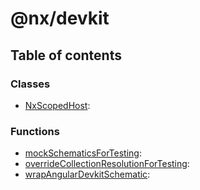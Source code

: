# @nx/devkit

## Table of contents

### Classes

- [NxScopedHost](../../devkit/documents/ngcli_adapter/NxScopedHost):

### Functions

- [mockSchematicsForTesting](../../devkit/documents/ngcli_adapter/mockSchematicsForTesting):
- [overrideCollectionResolutionForTesting](../../devkit/documents/ngcli_adapter/overrideCollectionResolutionForTesting):
- [wrapAngularDevkitSchematic](../../devkit/documents/ngcli_adapter/wrapAngularDevkitSchematic):
